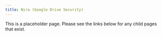 ```yaml
---
title: Nira (Google Drive Security)
---
```


This is a placeholder page. Please see the links below for any child pages that exist.
